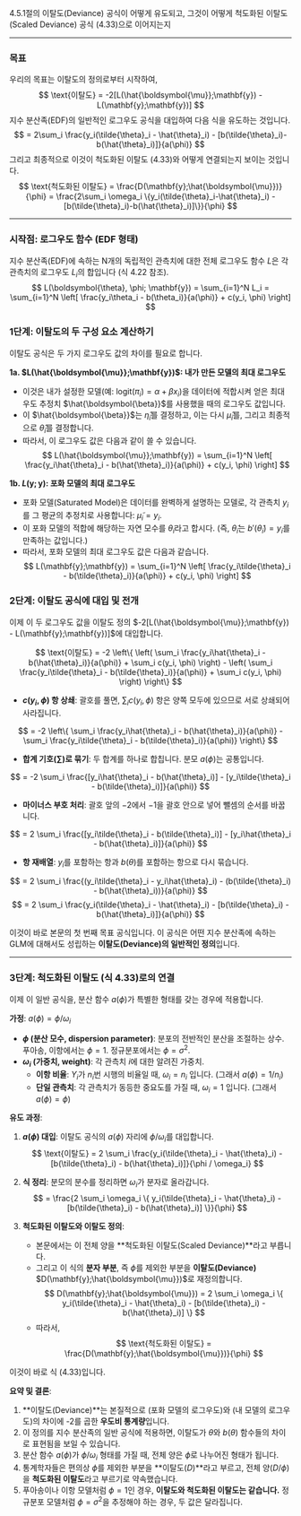 4.5.1절의 이탈도(Deviance) 공식이 어떻게 유도되고, 그것이 어떻게 척도화된 이탈도(Scaled Deviance) 공식 (4.33)으로 이어지는지

---

### 목표

우리의 목표는 이탈도의 정의로부터 시작하여,
$$ \text{이탈도} = -2[L(\hat{\boldsymbol{\mu}};\mathbf{y}) - L(\mathbf{y};\mathbf{y})] $$
지수 분산족(EDF)의 일반적인 로그우도 공식을 대입하여 다음 식을 유도하는 것입니다.
$$ = 2\sum_i \frac{y_i(\tilde{\theta}_i - \hat{\theta}_i) - [b(\tilde{\theta}_i)-b(\hat{\theta}_i)]}{a(\phi)} $$
그리고 최종적으로 이것이 척도화된 이탈도 (4.33)와 어떻게 연결되는지 보이는 것입니다.
$$ \text{척도화된 이탈도} = \frac{D(\mathbf{y};\hat{\boldsymbol{\mu}})}{\phi} = \frac{2\sum_i \omega_i \{y_i(\tilde{\theta}_i-\hat{\theta}_i) - [b(\tilde{\theta}_i)-b(\hat{\theta}_i)]\}}{\phi} $$

---

### 시작점: 로그우도 함수 (EDF 형태)

지수 분산족(EDF)에 속하는 N개의 독립적인 관측치에 대한 전체 로그우도 함수 $L$은 각 관측치의 로그우도 $L_i$의 합입니다 (식 4.22 참조).
$$ L(\boldsymbol{\theta}, \phi; \mathbf{y}) = \sum_{i=1}^N L_i = \sum_{i=1}^N \left[ \frac{y_i\theta_i - b(\theta_i)}{a(\phi)} + c(y_i, \phi) \right] $$

### 1단계: 이탈도의 두 구성 요소 계산하기

이탈도 공식은 두 가지 로그우도 값의 차이를 필요로 합니다.

**1a. $L(\hat{\boldsymbol{\mu}};\mathbf{y})$: 내가 만든 모델의 최대 로그우도**
*   이것은 내가 설정한 모델(예: $\text{logit}(\pi_i) = \alpha + \beta x_i$)을 데이터에 적합시켜 얻은 최대우도 추정치 $\hat{\boldsymbol{\beta}}$를 사용했을 때의 로그우도 값입니다.
*   이 $\hat{\boldsymbol{\beta}}$는 $\hat{\eta}_i$를 결정하고, 이는 다시 $\hat{\mu}_i$를, 그리고 최종적으로 $\hat{\theta}_i$를 결정합니다.
*   따라서, 이 로그우도 값은 다음과 같이 쓸 수 있습니다.
    $$ L(\hat{\boldsymbol{\mu}};\mathbf{y}) = \sum_{i=1}^N \left[ \frac{y_i\hat{\theta}_i - b(\hat{\theta}_i)}{a(\phi)} + c(y_i, \phi) \right] $$

**1b. $L(\mathbf{y};\mathbf{y})$: 포화 모델의 최대 로그우도**
*   포화 모델(Saturated Model)은 데이터를 완벽하게 설명하는 모델로, 각 관측치 $y_i$를 그 평균의 추정치로 사용합니다: $\tilde{\mu}_i = y_i$.
*   이 포화 모델의 적합에 해당하는 자연 모수를 $\tilde{\theta}_i$라고 합시다. (즉, $\tilde{\theta}_i$는 $b'(\tilde{\theta}_i) = y_i$를 만족하는 값입니다.)
*   따라서, 포화 모델의 최대 로그우도 값은 다음과 같습니다.
    $$ L(\mathbf{y};\mathbf{y}) = \sum_{i=1}^N \left[ \frac{y_i\tilde{\theta}_i - b(\tilde{\theta}_i)}{a(\phi)} + c(y_i, \phi) \right] $$

### 2단계: 이탈도 공식에 대입 및 전개

이제 이 두 로그우도 값을 이탈도 정의 $-2[L(\hat{\boldsymbol{\mu}};\mathbf{y}) - L(\mathbf{y};\mathbf{y})]$에 대입합니다.

$$ \text{이탈도} = -2 \left\{ \left( \sum_i \frac{y_i\hat{\theta}_i - b(\hat{\theta}_i)}{a(\phi)} + \sum_i c(y_i, \phi) \right) - \left( \sum_i \frac{y_i\tilde{\theta}_i - b(\tilde{\theta}_i)}{a(\phi)} + \sum_i c(y_i, \phi) \right) \right\} $$

*   **$c(y_i, \phi)$ 항 상쇄**: 괄호를 풀면, $\sum_i c(y_i, \phi)$ 항은 양쪽 모두에 있으므로 서로 상쇄되어 사라집니다.

$$ = -2 \left\{ \sum_i \frac{y_i\hat{\theta}_i - b(\hat{\theta}_i)}{a(\phi)} - \sum_i \frac{y_i\tilde{\theta}_i - b(\tilde{\theta}_i)}{a(\phi)} \right\} $$

*   **합계 기호($\sum$)로 묶기**: 두 합계를 하나로 합칩니다. 분모 $a(\phi)$는 공통입니다.

$$ = -2 \sum_i \frac{[y_i\hat{\theta}_i - b(\hat{\theta}_i)] - [y_i\tilde{\theta}_i - b(\tilde{\theta}_i)]}{a(\phi)} $$

*   **마이너스 부호 처리**: 괄호 앞의 $-2$에서 $-1$을 괄호 안으로 넣어 뺄셈의 순서를 바꿉니다.

$$ = 2 \sum_i \frac{[y_i\tilde{\theta}_i - b(\tilde{\theta}_i)] - [y_i\hat{\theta}_i - b(\hat{\theta}_i)]}{a(\phi)} $$

*   **항 재배열**: $y_i$를 포함하는 항과 $b(\theta)$를 포함하는 항으로 다시 묶습니다.

$$ = 2 \sum_i \frac{(y_i\tilde{\theta}_i - y_i\hat{\theta}_i) - (b(\tilde{\theta}_i) - b(\hat{\theta}_i))}{a(\phi)} $$
$$ = 2 \sum_i \frac{y_i(\tilde{\theta}_i - \hat{\theta}_i) - [b(\tilde{\theta}_i) - b(\hat{\theta}_i)]}{a(\phi)} $$

이것이 바로 본문의 첫 번째 목표 공식입니다. 이 공식은 어떤 지수 분산족에 속하는 GLM에 대해서도 성립하는 **이탈도(Deviance)의 일반적인 정의**입니다.

---

### 3단계: 척도화된 이탈도 (식 4.33)로의 연결

이제 이 일반 공식을, 분산 함수 $a(\phi)$가 특별한 형태를 갖는 경우에 적용합니다.

**가정**: $a(\phi) = \phi / \omega_i$
*   **$\phi$ (분산 모수, dispersion parameter)**: 분포의 전반적인 분산을 조절하는 상수. 푸아송, 이항에서는 $\phi=1$. 정규분포에서는 $\phi=\sigma^2$.
*   **$\omega_i$ (가중치, weight)**: 각 관측치 $i$에 대한 알려진 가중치.
    *   **이항 비율**: $Y_i$가 $n_i$번 시행의 비율일 때, $\omega_i = n_i$ 입니다. (그래서 $a(\phi) = 1/n_i$)
    *   **단일 관측치**: 각 관측치가 동등한 중요도를 가질 때, $\omega_i=1$ 입니다. (그래서 $a(\phi)=\phi$)

**유도 과정**:
1.  **$a(\phi)$ 대입**: 이탈도 공식의 $a(\phi)$ 자리에 $\phi/\omega_i$를 대입합니다.
    $$ \text{이탈도} = 2 \sum_i \frac{y_i(\tilde{\theta}_i - \hat{\theta}_i) - [b(\tilde{\theta}_i) - b(\hat{\theta}_i)]}{\phi / \omega_i} $$

2.  **식 정리**: 분모의 분수를 정리하면 $\omega_i$가 분자로 올라갑니다.
    $$ = \frac{2 \sum_i \omega_i \{ y_i(\tilde{\theta}_i - \hat{\theta}_i) - [b(\tilde{\theta}_i) - b(\hat{\theta}_i)] \}}{\phi} $$

3.  **척도화된 이탈도와 이탈도 정의**:
    *   본문에서는 이 전체 양을 **척도화된 이탈도(Scaled Deviance)**라고 부릅니다.
    *   그리고 이 식의 **분자 부분**, 즉 $\phi$를 제외한 부분을 **이탈도(Deviance)** $D(\mathbf{y};\hat{\boldsymbol{\mu}})$로 재정의합니다.
        $$ D(\mathbf{y};\hat{\boldsymbol{\mu}}) = 2 \sum_i \omega_i \{ y_i(\tilde{\theta}_i - \hat{\theta}_i) - [b(\tilde{\theta}_i) - b(\hat{\theta}_i)] \} $$
    *   따라서,
        $$ \text{척도화된 이탈도} = \frac{D(\mathbf{y};\hat{\boldsymbol{\mu}})}{\phi} $$

이것이 바로 식 (4.33)입니다.

**요약 및 결론**:
1.  **이탈도(Deviance)**는 본질적으로 (포화 모델의 로그우도)와 (내 모델의 로그우도)의 차이에 -2를 곱한 **우도비 통계량**입니다.
2.  이 정의를 지수 분산족의 일반 공식에 적용하면, 이탈도가 $\theta$와 $b(\theta)$ 함수들의 차이로 표현됨을 보일 수 있습니다.
3.  분산 함수 $a(\phi)$가 $\phi/\omega_i$ 형태를 가질 때, 전체 양은 $\phi$로 나누어진 형태가 됩니다.
4.  통계학자들은 편의상 $\phi$를 제외한 부분을 **이탈도($D$)**라고 부르고, 전체 양($D/\phi$)을 **척도화된 이탈도**라고 부르기로 약속했습니다.
5.  푸아송이나 이항 모델처럼 $\phi=1$인 경우, **이탈도와 척도화된 이탈도는 같습니다.** 정규분포 모델처럼 $\phi=\sigma^2$을 추정해야 하는 경우, 두 값은 달라집니다.
